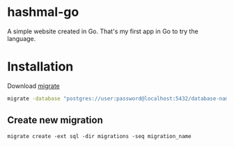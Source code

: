 # hashmal-go
A simple website created in Go. That's my first app in Go to try the language.

# Installation

Download <a href="https://github.com/golang-migrate/migrate">migrate</a>

```bash
migrate -database "postgres://user:password@localhost:5432/database-name?sslmode=disable" -path migrations up
```

## Create new migration

```cli
migrate create -ext sql -dir migrations -seq migration_name
```

